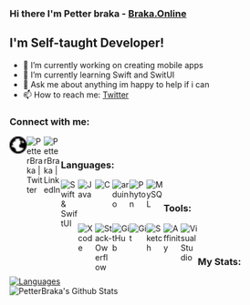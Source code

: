 ### Hi there I'm Petter braka - [Braka.Online][website]

## I'm Self-taught Developer!
- 🔭 I’m currently working on creating mobile apps
- 🌱 I’m currently learning Swift and SwitUI
- 💬 Ask me about anything im happy to help if i can
- 📫 How to reach me: [Twitter]

### Connect with me:

[<img align="left" alt="braka.online" width="30px" src="https://raw.githubusercontent.com/iconic/open-iconic/master/svg/globe.svg" />][website]
[<img align="left" alt="PetterBraka | Twitter" width="30px" src="https://cdn.jsdelivr.net/npm/simple-icons@v3/icons/twitter.svg" />][twitter]
[<img align="left" alt="PetterBraka | LinkedIn" width="30px" src="https://cdn.jsdelivr.net/npm/simple-icons@v3/icons/linkedin.svg" />][linkedin]

<br />

### Languages:
[<img align="left" alt="Swift & SwiftUI" width="30px" src="https://img.icons8.com/ios-filled/100/000000/swift.png"/>][swift-project]
[<img align="left" alt="Java" width="30px" src="https://img.icons8.com/ios/100/000000/java-coffee-cup-logo.png"/>][java-project]
[<img align="left" alt="C" width="30px" src="https://img.icons8.com/ios-filled/100/000000/circled-c.png"/>][C-project]
[<img align="left" alt="arduino" width="30px" src="https://img.icons8.com/ios-filled/100/000000/arduino.png"/>][ardoino-project]
[<img align="left" alt="Phyton" width="30px" src="https://img.icons8.com/ios-filled/100/000000/python.png"/>][github]
[<img align="left" alt="MySQL" width="30px" src="https://img.icons8.com/ios-filled/100/000000/mysql.png"/>][mySQL-project]
<br />

### Tools:
<img align="left" alt="Xcode" width="30px" src="https://img.icons8.com/ios-filled/100/000000/xcode.png"/>
<img align="left" alt="Stack-Owerflow" width="30px" src="https://img.icons8.com/ios-filled/100/000000/stackoverflow.png"/>
<img align="left" alt="GitHub" width="30px" src="https://img.icons8.com/ios-filled/100/000000/github.png" />
<img align="left" alt="Git" width="30px" src="https://img.icons8.com/ios-filled/100/000000/git.png" />
<img align="left" alt="Sketch" width="30px" src="https://img.icons8.com/carbon-copy/100/000000/sketch.png"/>
<img align="left" alt="Affinity" width="30px" src="https://img.icons8.com/ios-filled/100/000000/affinity-photo.png"/>
<img align="left" alt="Visual Studio" width="30px" src="https://img.icons8.com/ios-filled/100/000000/visual-studio-logo.png"/>
<br />
<br />

### My Stats:
[![Languages](https://github-readme-stats.vercel.app/api/top-langs/?username=PetterBraka&layout=compact&theme=dark)][github]
<br />
[<img align="left" alt="PetterBraka's Github Stats" src="https://github-readme-stats.codestackr.vercel.app/api?username=PetterBraka&show_icons=true&hide_border=true&hide=stars&count_private=true&theme=dark"/>][github]

[website]: https://braka.online
[Twitter]: https://twitter.com/PetterBraka
[linkedin]: https://www.linkedin.com/in/petter-vang-brakalsvålet-a83244118/
[github]: https://github.com/PetterBraka/reHydrate
[swift-project]: https://github.com/PetterBraka/reHydrate
[java-project]: https://github.com/PetterBraka/CS12320-Solitaire
[C-project]: https://github.com/PetterBraka/Maze-solving-robot
[ardoino-project]: https://github.com/PetterBraka/Barcode-reading-robot
[mySQL-project]: https://github.com/PetterBraka/CS27020-watersport
[python-project]: https://github.com/PetterBraka/reHydrate
